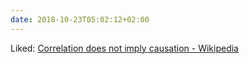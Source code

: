 ```yaml
---
date: 2018-10-23T05:02:12+02:00
---
```


Liked: [Correlation does not imply causation - Wikipedia](https://en.wikipedia.org/wiki/Correlation_does_not_imply_causation)
